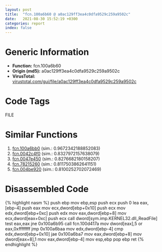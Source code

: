 ```yaml
---
layout: post
title:  "fcn.100a6b60 @ a0ac129ff3ea4c0dfa9529c259a9502c"
date:   2021-08-30 15:52:19 +0300
categories: report
index: false
---
```


# Generic Information
- **Function:** fcn.100a6b60
- **Origin (md5):** a0ac129ff3ea4c0dfa9529c259a9502c
- **VirusTotal:** [virustotal.com/gui/file/a0ac129ff3ea4c0dfa9529c259a9502c][virustotal_ref]

# Code Tags
<span class="tag" id="FILE">FILE</span>


# Similar Functions

1. [fcn.100a6bb0][similar_1_ref] (sim.: 0.9672342188852083)
2. [fcn.0042c4f0][similar_2_ref] (sim.: 0.8327972157638079)
3. [fcn.0047e450][similar_3_ref] (sim.: 0.8276682180158207)
4. [fcn.78215260][similar_4_ref] (sim.: 0.8117503862641151)
5. [fcn.004be920][similar_5_ref] (sim.: 0.8100252702072469)


# Disassembled Code

{% highlight nasm %}
push ebp
mov ebp,esp
push ecx
push 0
lea eax,[ebp-4]
push eax
mov ecx,dword[ebp+0x10]
push ecx
mov edx,dword[ebp+0xc]
push edx
mov eax,dword[ebp+8]
mov ecx,dword[eax+0xc]
push ecx
call dword[sym.imp.KERNEL32.dll_ReadFile]
test eax,eax
jne 0x100a6b95
call fcn.100d417a
mov dword[eax],5
or eax,0xffffffff
jmp 0x100a6baa
mov edx,dword[ebp-4]
cmp edx,dword[ebp+0x10]
jae 0x100a6ba7
mov eax,dword[ebp+8]
mov dword[eax+8],1
mov eax,dword[ebp-4]
mov esp,ebp
pop ebp
ret
{% endhighlight %}


[similar_1_ref]: /report/fcn.100a6bb0@a0ac129ff3ea4c0dfa9529c259a9502c
[similar_2_ref]: /report/fcn.0042c4f0@279a61b1e76da49531f1f16fd1102a2d
[similar_3_ref]: /report/fcn.0047e450@c60344b51fa39a329b92557d24ff7670
[similar_4_ref]: /report/fcn.78215260@ebea46c6b17785efc2ebcb24ad99656c
[similar_5_ref]: /report/fcn.004be920@7453c96a6fbd42ec690b8deb53eafcba
[virustotal_ref]: https://www.virustotal.com/gui/file/a0ac129ff3ea4c0dfa9529c259a9502c